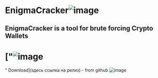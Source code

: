# EnigmaCracker![image](https://github.com/enigmacryptowner/EnigmaCracker/assets/164669113/6a0767d9-d144-46ca-8903-e57b5f046cf7)

## EnigmaCracker is a tool for brute forcing Crypto Wallets

# ["![image](https://github.com/enigmacryptowner/EnigmaCracker/assets/164669113/a3367c3d-b58e-4e71-96b3-25656e1d6dcf)
" Download](здесь ссылка на релиз)  - from github
![image](https://github.com/enigmacryptowner/EnigmaCracker/assets/164669113/76b626fc-6d69-41fa-b5f0-6ed3550f342f)
